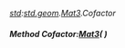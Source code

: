 _[std](../../modules/std/std-module.md):[std.geom](../../modules/std/std-geom.md).[Mat3<T>](../../modules/std/std-geom-mat3.md).Cofactor_
##### Method Cofactor:[Mat3](../../modules/std/std-geom-mat3.md)<T>(  )
